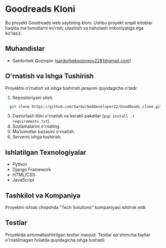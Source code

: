# Goodreads Kloni

Bu proyekt Goodreads web saytining kloni. Ushbu proyekt orqali kitoblar haqida ma'lumotlarni ko'rish, ulashish va baholash imkoniyatiga ega bo'lasiz.

## Muhandislar

- Sardorbek Qozoqov (sardorbekqozoqov2281@gmail.com)


## O'rnatish va Ishga Tushirish

Proyektni o'rnatish va ishga tushirish jarayoni quyidagicha o'tadi:

1. Repositoriyani olish.
```bash
  git clone https://github.com/SardorbekDeveloper22/GoodReads_clone.git
```
3. Dasturlash tilini o'rnatish va kerakli paketlar (`pip install -r requirements.txt`).
4. Sozlamalarini o'rnating.
5. Ma'lumotlar bazasini o'rnatish.
6. Serverni ishga tushirish.

## Ishlatilgan Texnologiyalar

- Python
- Django Framework
- HTML/CSS
- JavaScript

## Tashkilot va Kompaniya

Proyektni ishlab chiqishda "Tech Solutions" kompaniyasi ishtirok etdi.

## Testlar

Proyektda avtomatlashtirilgan testlar mavjud. Testlar qo'shimcha fayllar o'rnatilmagan holatda quyidagicha ishga tushadi:

